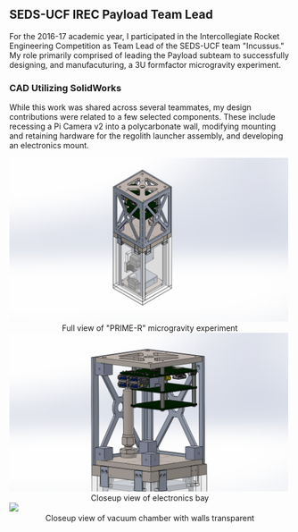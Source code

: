 ## SEDS-UCF IREC Payload Team Lead

For the 2016-17 academic year, I participated in the Intercollegiate Rocket Engineering Competition as Team Lead of the SEDS-UCF team "Incussus." My role primarily comprised of leading the Payload subteam to successfully designing, and manufacuturing, a 3U formfactor microgravity experiment. 

### CAD Utilizing SolidWorks

While this work was shared across several teammates, my design contributions were related to a few selected components. These include recessing a Pi Camera v2 into a polycarbonate wall, modifying mounting and retaining hardware for the regolith launcher assembly, and developing an electronics mount. 

<img src="images/prime_r_full_view.png?raw=true" width="500" />

<div align="center">Full view of "PRIME-R" microgravity experiment </div>

<img src="images/prime_r_electronics.png?raw=true" width="500" />

<div align="center">Closeup view of electronics bay </div>

<img src="images/prime_r_vacuum.png?raw=true" width="500" />

<div align="center">Closeup view of vacuum chamber with walls transparent </div>
